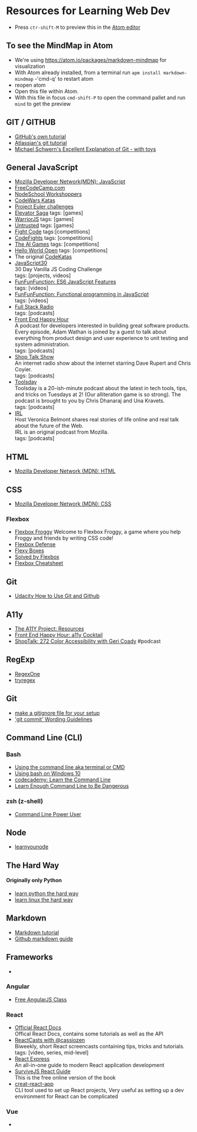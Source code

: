 # Resources for Learning Web Dev

 - Press `ctr-shift-M` to preview this in the [Atom editor](https://atom.io/)

## To see the MindMap in Atom
 - We're using https://atom.io/packages/markdown-mindmap for visualization
  - With Atom already installed, from a terminal run `apm install markdown-mindmap`
  -'cmd-q' to restart atom
  - reopen atom
  - Open this file within Atom.
  - With this file in focus `cmd-shift-P` to open the command pallet and run `mind` to get the preview

## GIT / GITHUB  
  - [GitHub's own tutorial](https://try.github.io/levels/1/challenges/1)  
  - [Atlassian's git tutorial](https://www.atlassian.com/git/tutorials/learn-git-with-bitbucket-cloud)  
  - [Michael Schwern's Excellent Explanation of Git - with toys](https://www.youtube.com/watch?v=1ffBJ4sVUb4/)

## General JavaScript
  - [Mozilla Developer Network(MDN): JavaScript](https://developer.mozilla.org/en-US/docs/Web/JavaScript)
  - [FreeCodeCamp.com](http://www.freecodecamp.com/)
  - [NodeSchool Workshoppers](http://nodeschool.io/#workshopper-list)
  - [CodeWars Katas](http://www.codewars.com/kata/search/javascript?q=&beta=false&order_by=rank_id+asc)
  - [Project Euler challenges](https://projecteuler.net/)
  - [Elevator Saga](http://play.elevatorsaga.com/) tags: [games]
  - [WarriorJS](https://github.com/olistic/warriorjs) tags: [games]
  - [Untrusted](http://alexnisnevich.github.io/untrusted/) tags: [games]
  - [Fight Code](http://fightcodegame.com/) tags:[competitions]
  - [CodeFights](https://codefights.com/home) tags: [competitions]
  - [The AI Games](http://theaigames.com/) tags: [competitions]
  - [Hello World Open](http://helloworldopen.com/) tags: [competitions]
  - The original [CodeKatas](http://codekata.com/)
  - [JavaScript30](https://javascript30.com/)  
    30 Day Vanilla JS Coding Challenge  
    tags: [projects, videos]  
  - [FunFunFunction: ES6 JavaScript Features](https://www.youtube.com/playlist?list=PL0zVEGEvSaeHJppaRLrqjeTPnCH6vw-sm)  
    tags: [videos]  
  - [FunFunFunction: Functional programming in JavaScript](https://www.youtube.com/playlist?list=PL0zVEGEvSaeEd9hlmCXrk5yUyqUag-n84)  
    tags: [videos]  
  - [Full Stack Radio](http://www.fullstackradio.com/)  
    tags: [podcasts]  
  - [Front End Happy Hour](http://frontendhappyhour.com/)  
    A podcast for developers interested in building great software products. Every episode, Adam Wathan is joined by a guest to talk about everything from product design and user experience to unit testing and system administration.  
    tags: [podcasts]  
  - [Shop Talk Show](http://shoptalkshow.com/)  
    An internet radio show about the internet starring Dave Rupert and Chris Coyier.  
    tags: [podcasts]  
  - [Toolsday](http://www.toolsday.io/)  
    Toolsday is a 20-ish-minute podcast about the latest in tech tools, tips, and tricks on Tuesdays at 2! (Our alliteration game is so strong). The podcast is brought to you by Chris Dhanaraj and Una Kravets.  
    tags: [podcasts]  
  - [IRL](https://irlpodcast.org)  
    Host Veronica Belmont shares real stories of life online and real talk about the future of the Web.  
    IRL is an original podcast from Mozilla.  
    tags: [podcasts]  

## HTML
 - [Mozilla Developer Network (MDN): HTML](https://developer.mozilla.org/en-US/docs/Web/HTML)

## CSS
 - [Mozilla Developer Network (MDN): CSS](https://developer.mozilla.org/en-US/docs/Web/CSS)

### Flexbox
 - [Flexbox Froggy](http://flexboxfroggy.com/)
   Welcome to Flexbox Froggy, a game where you help Froggy and friends by writing CSS code!
 - [Flexbox Defense](http://www.flexboxdefense.com/)
 - [Flexy Boxes](http://the-echoplex.net/flexyboxes/)
 - [Solved by Flexbox](https://philipwalton.github.io/solved-by-flexbox/)
 - [Flexbox Cheatsheet](http://jonibologna.com/flexbox-cheatsheet/)

## Git
 - [Udacity How to Use Git and Github](https://www.udacity.com/course/how-to-use-git-and-github--ud775)

## A11y
 - [The A11Y Project: Resources](http://a11yproject.com/resources.html)
 - [Front End Happy Hour: a11y Cocktail](http://frontendhappyhour.com/episodes/a11y-cocktail/)
 - [ShopTalk: 272 Color Accessibility with Geri Coady](http://shoptalkshow.com/episodes/272-color-accessibility-geri-coady/) #podcast

## RegExp
 - [RegexOne](https://www.regexone.com/)  
 - [tryregex](http://tryregex.com/)

## Git
 - [make a gitignore file for your setup](http://gitignore.io)
 - ['git commit' Wording Guidelines](https://chris.beams.io/posts/git-commit/)

## Command Line (CLI)  

### Bash  
 - [Using the command line aka terminal or CMD](https://www.codecademy.com/learn/learn-the-command-line)
 - [Using bash on Windows 10](https://msdn.microsoft.com/en-us/commandline/wsl/about)
 - [codecademy: Learn the Command Line](https://www.codecademy.com/learn/learn-the-command-line)
 - [Learn Enough Command Line to Be Dangerous](https://www.learnenough.com/command-line-tutorial)

### zsh (z-shell)
 - [Command Line Power User](http://wesbos.com/command-line-video-tutorials/)

## Node
 - [learnyounode](https://github.com/workshopper/learnyounode)

## The Hard Way
#### Originally only Python
 - [learn python the hard way](https://learncodethehardway.org/python/)
 - [learn linux the hard way](https://learncodethehardway.org/unix/)

## Markdown
 - [Markdown tutorial](http://www.markdowntutorial.com/)
 - [Github markdown guide](https://guides.github.com/features/mastering-markdown/)

## Frameworks
 -

### Angular
 - [Free AngularJS Class](https://www.codeschool.com/courses/shaping-up-with-angularjs)

### React
 - [Official React Docs](https://facebook.github.io/react/docs/hello-world.html)  
   Offical React Docs, contains some tutorials as well as the API
 - [ReactCasts with @cassiozen](https://www.youtube.com/channel/UCZkjWyyLvzWeoVWEpRemrDQ)  
   Biweekly, short React screencasts containing tips, tricks and tutorials.  
   tags: [video, series, mid-level]
 - [React Express](http://www.react.express/)  
   An all-in-one guide to modern React application development
 - [SurviveJS React Guide](https://survivejs.com/react/introduction/)  
   This is the free online version of the book
 - [creat-react-app](https://github.com/facebookincubator/create-react-app)  
   CLI tool used to set up React projects, Very useful as setting up a dev environment for React can be complicated

### Vue
 -
